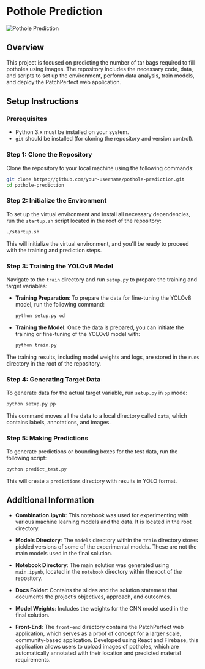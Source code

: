 
# Pothole Prediction

![Pothole Prediction](assets/readme.gif)

## Overview

This project is focused on predicting the number of tar bags required to fill potholes using images. The repository includes the necessary code, data, and scripts to set up the environment, perform data analysis, train models, and deploy the PatchPerfect web application.

## Setup Instructions

### Prerequisites

- Python 3.x must be installed on your system.
- `git` should be installed (for cloning the repository and version control).

### Step 1: Clone the Repository

Clone the repository to your local machine using the following commands:

```bash
git clone https://github.com/your-username/pothole-prediction.git
cd pothole-prediction
```

### Step 2: Initialize the Environment

To set up the virtual environment and install all necessary dependencies, run the `startup.sh` script located in the root of the repository:

```bash
./startup.sh
```

This will initialize the virtual environment, and you'll be ready to proceed with the training and prediction steps.

### Step 3: Training the YOLOv8 Model

Navigate to the `train` directory and run `setup.py` to prepare the training and target variables:

- **Training Preparation**: To prepare the data for fine-tuning the YOLOv8 model, run the following command:

  ```bash
  python setup.py od
  ```

- **Training the Model**: Once the data is prepared, you can initiate the training or fine-tuning of the YOLOv8 model with:

  ```bash
  python train.py
  ```

The training results, including model weights and logs, are stored in the `runs` directory in the root of the repository.

### Step 4: Generating Target Data

To generate data for the actual target variable, run `setup.py` in `pp` mode:

```bash
python setup.py pp
```

This command moves all the data to a local directory called `data`, which contains labels, annotations, and images.

### Step 5: Making Predictions

To generate predictions or bounding boxes for the test data, run the following script:

```bash
python predict_test.py
```

This will create a `predictions` directory with results in YOLO format.

## Additional Information

- **Combination.ipynb**: This notebook was used for experimenting with various machine learning models and the data. It is located in the root directory.

- **Models Directory**: The `models` directory within the `train` directory stores pickled versions of some of the experimental models. These are not the main models used in the final solution.

- **Notebook Directory**: The main solution was generated using `main.ipynb`, located in the `notebook` directory within the root of the repository.

- **Docs Folder**: Contains the slides and the solution statement that documents the project’s objectives, approach, and outcomes.

- **Model Weights**: Includes the weights for the CNN model used in the final solution.

- **Front-End**: The `front-end` directory contains the PatchPerfect web application, which serves as a proof of concept for a larger scale, community-based application. Developed using React and Firebase, this application allows users to upload images of potholes, which are automatically annotated with their location and predicted material requirements.

